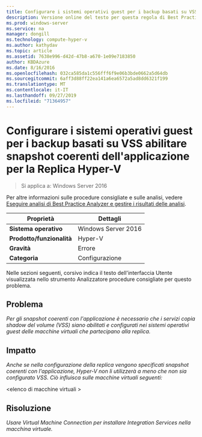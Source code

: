 ```yaml
---
title: Configurare i sistemi operativi guest per i backup basati su VSS abilitare snapshot coerenti dell'applicazione per la Replica Hyper-V
description: Versione online del testo per questa regola di Best Practices Analyzer.
ms.prod: windows-server
ms.service: na
manager: dongill
ms.technology: compute-hyper-v
ms.author: kathydav
ms.topic: article
ms.assetid: 7638e996-d42d-47b8-a670-1e09e7183850
author: KBDAzure
ms.date: 8/16/2016
ms.openlocfilehash: 032ca585da1c556fff6f9e06b3bde0662a5d64db
ms.sourcegitcommit: 6aff3d88ff22ea141a6ea6572a5ad8dd6321f199
ms.translationtype: MT
ms.contentlocale: it-IT
ms.lasthandoff: 09/27/2019
ms.locfileid: "71364957"
---
```

# <a name="configure-guest-operating-systems-for-vss-based-backups-to-enable-application-consistent-snapshots-for-hyper-v-replica"></a>Configurare i sistemi operativi guest per i backup basati su VSS abilitare snapshot coerenti dell'applicazione per la Replica Hyper-V

>Si applica a: Windows Server 2016

Per altre informazioni sulle procedure consigliate e sulle analisi, vedere [Eseguire analisi di Best Practice Analyzer e gestire i risultati delle analisi](https://go.microsoft.com/fwlink/p/?LinkID=223177).  
  
|Proprietà|Dettagli|  
|-|-|  
|**Sistema operativo**|Windows Server 2016|  
|**Prodotto/funzionalità**|Hyper-V|  
|**Gravità**|Errore|  
|**Categoria**|Configurazione|  
  
Nelle sezioni seguenti, corsivo indica il testo dell'interfaccia Utente visualizzata nello strumento Analizzatore procedure consigliate per questo problema.  
  
## <a name="issue"></a>Problema  
*Per gli snapshot coerenti con l'applicazione è necessario che i servizi copia shadow del volume (VSS) siano abilitati e configurati nei sistemi operativi guest delle macchine virtuali che partecipano alla replica.*  
  
## <a name="impact"></a>Impatto  
*Anche se nella configurazione della replica vengono specificati snapshot coerenti con l'applicazione, Hyper-V non li utilizzerà a meno che non sia configurato VSS. Ciò influisca sulle macchine virtuali seguenti:*  
  
\<elenco di macchine virtuali >  
  
## <a name="resolution"></a>Risoluzione  
*Usare Virtual Machine Connection per installare Integration Services nella macchina virtuale.*  
  



